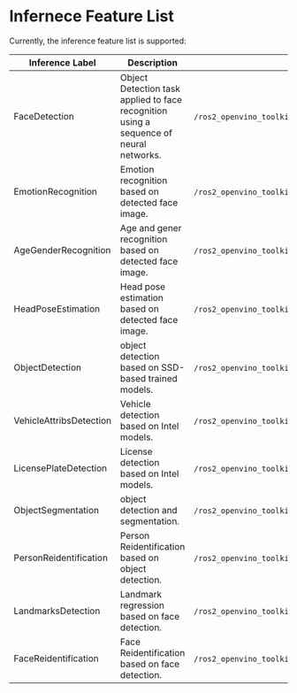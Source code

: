 # Infernece Feature List
Currently, the inference feature list is supported:

|Inference Label|Description|Outputs Topic|
|---|---|---|
|FaceDetection|Object Detection task applied to face recognition using a sequence of neural networks.|```/ros2_openvino_toolkit/face_detection```([object_msgs:msg:ObjectsInBoxes](https://github.com/intel/ros2_object_msgs/blob/master/msg/ObjectsInBoxes.msg))|
|EmotionRecognition| Emotion recognition based on detected face image.|```/ros2_openvino_toolkit/emotions_recognition```([people_msgs:msg:EmotionsStamped](https://github.com/intel/ros2_openvino_toolkit/blob/master/people_msgs/msg/EmotionsStamped.msg))|
|AgeGenderRecognition| Age and gener recognition based on detected face image.|```/ros2_openvino_toolkit/age_genders_Recognition```([people_msgs:msg:AgeGenderStamped](https://github.com/intel/ros2_openvino_toolkit/blob/master/people_msgs/msg/AgeGenderStamped.msg))|
|HeadPoseEstimation| Head pose estimation based on detected face image.|```/ros2_openvino_toolkit/headposes_estimation```([people_msgs:msg:HeadPoseStamped](https://github.com/intel/ros2_openvino_toolkit/blob/master/people_msgs/msg/HeadPoseStamped.msg))|
|ObjectDetection| object detection based on SSD-based trained models.|```/ros2_openvino_toolkit/detected_objects```([object_msgs::msg::ObjectsInBoxes](https://github.com/intel/ros2_object_msgs/blob/master/msg/ObjectsInBoxes.msg))|
|VehicleAttribsDetection| Vehicle detection based on Intel models.|```/ros2_openvino_toolkit/detected_vehicles_attribs```([people_msgs::msg::VehicleAttribsStamped](https://github.com/intel/ros2_openvino_toolkit/blob/devel/people_msgs/msg/VehicleAttribsStamped.msg))|
|LicensePlateDetection| License detection based on Intel models.|```/ros2_openvino_toolkit/detected_license_plates```([people_msgs::msg::LicensePlateStamped](https://github.com/intel/ros2_openvino_toolkit/blob/devel/people_msgs/msg/LicensePlateStamped.msg))|
|ObjectSegmentation| object detection and segmentation.|```/ros2_openvino_toolkit/segmented_obejcts```([people_msgs::msg::ObjectsInMasks](https://github.com/intel/ros2_openvino_toolkit/blob/devel/people_msgs/msg/ObjectsInMasks.msg))|
|PersonReidentification| Person Reidentification based on object detection.|```/ros2_openvino_toolkit/reidentified_persons```([people_msgs::msg::ReidentificationStamped](https://github.com/intel/ros2_openvino_toolkit/blob/devel/people_msgs/msg/ReidentificationStamped.msg))|
|LandmarksDetection| Landmark regression based on face detection.|```/ros2_openvino_toolkit/detected_landmarks```([people_msgs::msg::LandmarkStamped](https://github.com/intel/ros2_openvino_toolkit/blob/devel/people_msgs/msg/LandmarkStamped.msg))|
|FaceReidentification| Face Reidentification based on face detection.|```/ros2_openvino_toolkit/reidentified_faces```([people_msgs::msg::ReidentificationStamped](https://github.com/intel/ros2_openvino_toolkit/blob/devel/people_msgs/msg/ReidentificationStamped.msg))|
